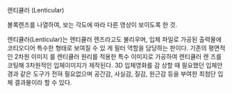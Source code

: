 렌티큘러 (Lenticular)

볼록렌즈를 나열하여, 보는 각도에 따라 다른 영상이 보이도록 한 것.

렌티큘러(Lenticular)는 렌티큘러 렌즈라고도 불리우며, 입체
파일로 가공된 출력물에 코티오디어 특수한 형태로 보여질 수 있
게 필터 역할을 담당하는 판이다. 기존의 평면적인 2차원 이미지
를 렌티큘러 원리를 적용한 특수 이미지로 가공하여 렌티큘러 렌
즈를 코팅해 3차원적인 입체이미지가 제작된다. 3D 입체영화를 감
상할 때 필요했던 입체안경과 같은 도구가 전혀 필요없으며 공간감,
사실감, 질감, 원근감 등을 부여한 최첨단 입체 결과물이라 할 수
있다. 